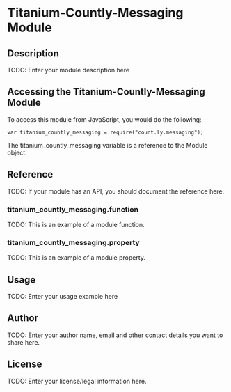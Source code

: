 # Titanium-Countly-Messaging Module

## Description

TODO: Enter your module description here

## Accessing the Titanium-Countly-Messaging Module

To access this module from JavaScript, you would do the following:

    var titanium_countly_messaging = require("count.ly.messaging");

The titanium_countly_messaging variable is a reference to the Module object.

## Reference

TODO: If your module has an API, you should document
the reference here.

### titanium_countly_messaging.function

TODO: This is an example of a module function.

### titanium_countly_messaging.property

TODO: This is an example of a module property.

## Usage

TODO: Enter your usage example here

## Author

TODO: Enter your author name, email and other contact
details you want to share here.

## License

TODO: Enter your license/legal information here.
